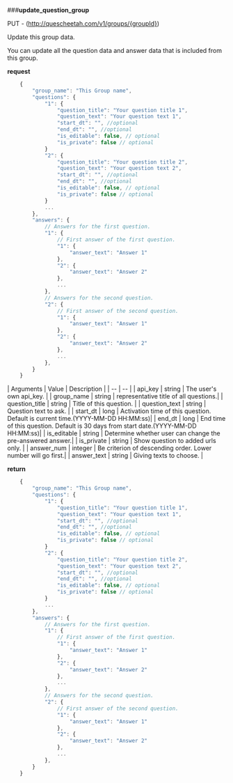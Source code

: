 ###**update_question_group**


PUT - (http://quescheetah.com/v1/groups/{groupId})

Update this group data.

You can update all the question data and answer data that is included from this group.

**request**
```javascript
    {
        "group_name": "This Group name",
        "questions": {
            "1": {
                "question_title": "Your question title 1",
                "question_text": "Your question text 1",
                "start_dt": "", //optional
                "end_dt": "", //optional
                "is_editable": false, // optional
                "is_private": false // optional
            }
            "2": {
                "question_title": "Your question title 2",
                "question_text": "Your question text 2",
                "start_dt": "", //optional
                "end_dt": "", //optional
                "is_editable": false, // optional
                "is_private": false // optional
            }
            ...
        },
        "answers": {
            // Answers for the first question.
            "1": {
                // First answer of the first question.
                "1": {
                    "answer_text": "Answer 1"
                },
                "2": {
                    "answer_text": "Answer 2"
                },
                ...
            },
            // Answers for the second question.
            "2": {
                // First answer of the second question.
                "1": {
                    "answer_text": "Answer 1"
                },
                "2": {
                    "answer_text": "Answer 2"
                },
                ...
            },
        }
    }
```
| Arguments | Value | Description |
| --        | --    |
| api_key | string | The user's own api_key. |
| group_name | string | representative title of all questions.| 
| question_title | string | Title of this question. |
| question_text  | string  | Question text to ask. |
| start_dt | long | Activation time of this question. Default is current time.(YYYY-MM-DD HH:MM:ss)|
| end_dt | long | End time of this question. Default is 30 days from start date.(YYYY-MM-DD HH:MM:ss)|
| is_editable | string | Determine whether user can change the pre-answered answer.|
| is_private | string | Show question to added urls only. |
| answer_num | integer | Be criterion of descending order. Lower number will go first.|
| answer_text | string | Giving texts to choose. |


**return**
```javascript
    {
        "group_name": "This Group name",
        "questions": {
            "1": {
                "question_title": "Your question title 1",
                "question_text": "Your question text 1",
                "start_dt": "", //optional
                "end_dt": "", //optional
                "is_editable": false, // optional
                "is_private": false // optional
            }
            "2": {
                "question_title": "Your question title 2",
                "question_text": "Your question text 2",
                "start_dt": "", //optional
                "end_dt": "", //optional
                "is_editable": false, // optional
                "is_private": false // optional
            }
            ...
        },
        "answers": {
            // Answers for the first question.
            "1": {
                // First answer of the first question.
                "1": {
                    "answer_text": "Answer 1"
                },
                "2": {
                    "answer_text": "Answer 2"
                },
                ...
            },
            // Answers for the second question.
            "2": {
                // First answer of the second question.
                "1": {
                    "answer_text": "Answer 1"
                },
                "2": {
                    "answer_text": "Answer 2"
                },
                ...
            },
        }
    }
```